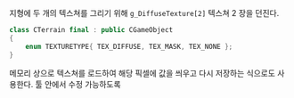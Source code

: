 지형에 두 개의 텍스쳐를 그리기 위해
`g_DiffuseTexture[2]`
텍스쳐 2 장을 던진다.
``` cpp
class CTerrain final : public CGameObject
{
	enum TEXTURETYPE{ TEX_DIFFUSE, TEX_MASK, TEX_NONE };
}
```

메모리 상으로 텍스쳐를 로드하여 해당 픽셀에 값을 씌우고 다시 저장하는 식으로도 사용한다. 툴 안에서 수정 가능하도록
